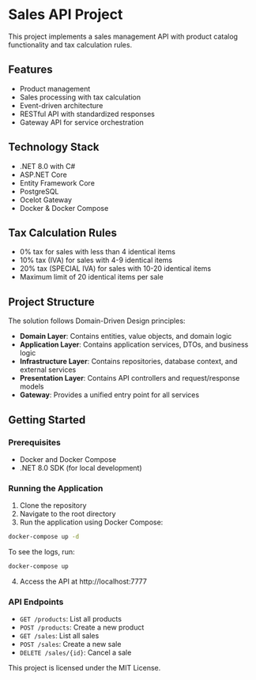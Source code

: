 # Sales API Project

This project implements a sales management API with product catalog functionality and tax calculation rules.

## Features

- Product management
- Sales processing with tax calculation
- Event-driven architecture
- RESTful API with standardized responses
- Gateway API for service orchestration

## Technology Stack

- .NET 8.0 with C#
- ASP.NET Core
- Entity Framework Core
- PostgreSQL
- Ocelot Gateway
- Docker & Docker Compose

## Tax Calculation Rules

- 0% tax for sales with less than 4 identical items
- 10% tax (IVA) for sales with 4-9 identical items
- 20% tax (SPECIAL IVA) for sales with 10-20 identical items
- Maximum limit of 20 identical items per sale

## Project Structure

The solution follows Domain-Driven Design principles:

- **Domain Layer**: Contains entities, value objects, and domain logic
- **Application Layer**: Contains application services, DTOs, and business logic
- **Infrastructure Layer**: Contains repositories, database context, and external services
- **Presentation Layer**: Contains API controllers and request/response models
- **Gateway**: Provides a unified entry point for all services

## Getting Started

### Prerequisites

- Docker and Docker Compose
- .NET 8.0 SDK (for local development)

### Running the Application

1. Clone the repository
2. Navigate to the root directory
3. Run the application using Docker Compose:

```bash
docker-compose up -d
```

To see the logs, run:
```bash
docker-compose up
```

4. Access the API at http://localhost:7777

### API Endpoints

- `GET /products`: List all products
- `POST /products`: Create a new product
- `GET /sales`: List all sales
- `POST /sales`: Create a new sale
- `DELETE /sales/{id}`: Cancel a sale

This project is licensed under the MIT License.
